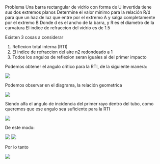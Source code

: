 Problema 
Una barra rectangular de vidrio con forma de U invertida tiene sus dos extremos planos 
Determine el valor mínimo para la relación R/d para que un haz de luz que entre por el extremo A y salga completamente por el extremo B
Donde d es el ancho de la barra, y R es el diametro de la curvatura 
El indice de refraccion del vidrio es de 1.5 


Existen 3 cosas a considerar
1. Reflexion total interna (RTI)
2. El indice de refraccion del aire n2 redondeado a 1
3. Todos los angulos de reflexion seran iguales al del primer impacto

Podemos obtener el angulo critico para la RTI, de la siguiente manera:

<img src=
  "http://latex.codecogs.com/gif.latex?sin(\theta_{c})=\frac{n_{2}}{n_{1}}" border="0"
/> 

Podemos observar en el diagrama, la relación geometrica 

<img src=
"http://latex.codecogs.com/gif.latex?sin(\alpha)=\frac{R}{(R+d)}" border="0"
/> 

Siendo alfa el angulo de incidencia del primer rayo dentro del tubo, como queremos que ese angulo sea suficiente para la RTI

<img src=
"http://latex.codecogs.com/gif.latex?\alpha<\theta_{c}" border="0"
/>

De este modo:

<img src=
"http://latex.codecogs.com/gif.latex?sin(\theta_{c})>\frac{1}{n}" border="0"
/>
<img src=
"http://latex.codecogs.com/gif.latex?\frac{R}{(R+d)}\geq\frac{1}{n}" border="0"
/>

Por lo tanto 

<img src=
"http://latex.codecogs.com/gif.latex?(\frac{R}{(d)})_{min}=\frac{1}{n-1}" border="0"
/> 
